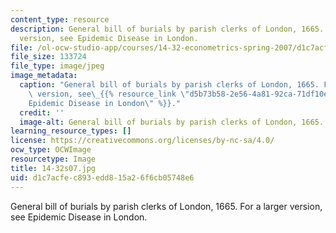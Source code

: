 ```yaml
---
content_type: resource
description: General bill of burials by parish clerks of London, 1665. For a larger
  version, see Epidemic Disease in London.
file: /ol-ocw-studio-app/courses/14-32-econometrics-spring-2007/d1c7acfec893edd815a26f6cb05748e6_14-32s07.jpg
file_size: 133724
file_type: image/jpeg
image_metadata:
  caption: "General bill of burials by parish clerks of London, 1665. For a larger\
    \ version, see\_{{% resource_link \"d5b73b58-2e56-4a81-92ca-71df10ec620c\" \"\
    Epidemic Disease in London\" %}}."
  credit: ''
  image-alt: General bill of burials by parish clerks of London, 1665.
learning_resource_types: []
license: https://creativecommons.org/licenses/by-nc-sa/4.0/
ocw_type: OCWImage
resourcetype: Image
title: 14-32s07.jpg
uid: d1c7acfe-c893-edd8-15a2-6f6cb05748e6
---
```

General bill of burials by parish clerks of London, 1665. For a larger version, see Epidemic Disease in London.